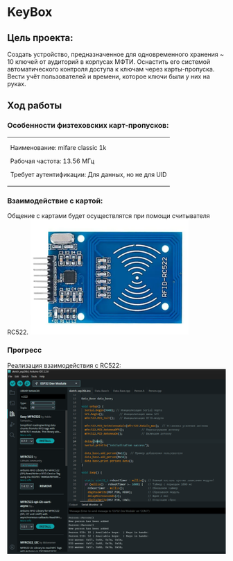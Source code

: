# KeyBox

## Цель проекта:
Создать устройство, предназначенное для одновременного хранения ~ 10 ключей от
аудиторий в корпусах МФТИ. Оснастить его системой автоматического контроля
доступа к ключам через карты-пропуска. Вести учёт пользователей и времени, которое
ключи были у них на руках.

## Ход работы

### Особенности физтеховских карт-пропусков:
<table>
<tr>
<td style="border: none;">

Наименование: mifare classic 1k

Рабочая частота: 13.56 МГц

Требует аутентификации: Для данных, но не для UID

</td> </tr> </table>

### Взаимодействие с картой:
Общение с картами будет осуществлятся при помощи считывателя RC522.
![Отрисовка карты.](Documents/Images/RC522.png)

### Прогресс
Реализация взаимодействия с RC522:
![Отрисовка карты.](Documents/Images/RFID.png)